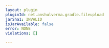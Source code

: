 ```yaml
---
layout: plugin
pluginId: net.anshulverma.gradle.fileupload
jarSha1: INVALID
isJarAvailable: false
error: NONE
violations: []

---
```

